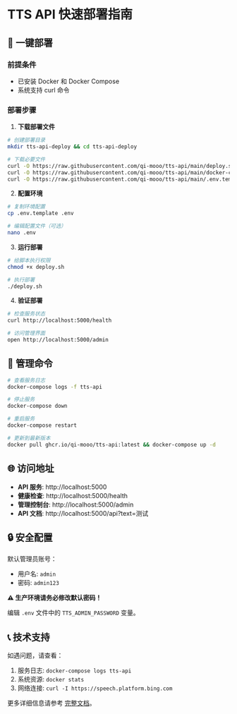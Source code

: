 # TTS API 快速部署指南

## 🚀 一键部署

### 前提条件
- 已安装 Docker 和 Docker Compose
- 系统支持 curl 命令

### 部署步骤

1. **下载部署文件**
```bash
# 创建部署目录
mkdir tts-api-deploy && cd tts-api-deploy

# 下载必要文件
curl -O https://raw.githubusercontent.com/qi-mooo/tts-api/main/deploy.sh
curl -O https://raw.githubusercontent.com/qi-mooo/tts-api/main/docker-compose.yml
curl -O https://raw.githubusercontent.com/qi-mooo/tts-api/main/.env.template
```

2. **配置环境**
```bash
# 复制环境配置
cp .env.template .env

# 编辑配置文件（可选）
nano .env
```

3. **运行部署**
```bash
# 给脚本执行权限
chmod +x deploy.sh

# 执行部署
./deploy.sh
```

4. **验证部署**
```bash
# 检查服务状态
curl http://localhost:5000/health

# 访问管理界面
open http://localhost:5000/admin
```

## 🔧 管理命令

```bash
# 查看服务日志
docker-compose logs -f tts-api

# 停止服务
docker-compose down

# 重启服务
docker-compose restart

# 更新到最新版本
docker pull ghcr.io/qi-mooo/tts-api:latest && docker-compose up -d
```

## 🌐 访问地址

- **API 服务**: http://localhost:5000
- **健康检查**: http://localhost:5000/health  
- **管理控制台**: http://localhost:5000/admin
- **API 文档**: http://localhost:5000/api?text=测试

## 🔒 安全配置

默认管理员账号：
- 用户名: `admin`
- 密码: `admin123`

**⚠️ 生产环境请务必修改默认密码！**

编辑 `.env` 文件中的 `TTS_ADMIN_PASSWORD` 变量。

## 📞 技术支持

如遇问题，请查看：
1. 服务日志: `docker-compose logs tts-api`
2. 系统资源: `docker stats`
3. 网络连接: `curl -I https://speech.platform.bing.com`

更多详细信息请参考 [完整文档](README.md)。